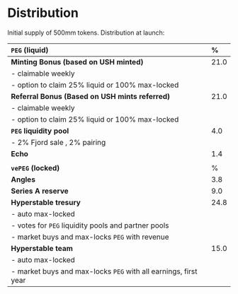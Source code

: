 # Distribution

Initial supply of 500mm tokens. Distribution at launch:

| **`PEG` (liquid)** | \% |
|:---------------|:----------|
| **Minting Bonus (based on USH minted)** | 21.0 |
| - claimable weekly ||
| - option to claim 25\% liquid or 100\% max-locked ||
| **Referral Bonus (Based on USH mints referred)** | 21.0 |
| - claimable weekly ||
| - option to claim 25\% liquid or 100\% max-locked ||
| **`PEG` liquidity pool** | 4.0 |
| - 2\% Fjord sale , 2\% pairing ||
| **Echo** | 1.4 |
|||
| **`vePEG` (locked)** | \% |
| **Angles** | 3.8 |
| **Series A reserve** | 9.0 |
| **Hyperstable tresury** | 24.8 |
| - auto max-locked ||
| - votes for `PEG` liquidity pools and partner pools ||
| - market buys and max-locks `PEG` with revenue ||
| **Hyperstable team** | 15.0 |
| - auto max-locked ||
| - market buys and max-locks `PEG` with all earnings, first year ||
